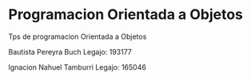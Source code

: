# Programacion Orientada a Objetos

Tps de programacion Orientada a Objetos

Bautista Pereyra Buch
Legajo: 193177

Ignacion Nahuel Tamburri
Legajo: 165046
